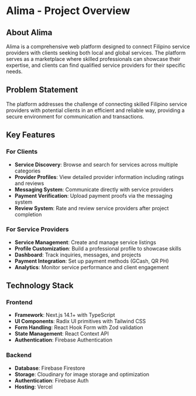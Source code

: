 # Alima - Project Overview

## About Alima

Alima is a comprehensive web platform designed to connect Filipino service providers with clients seeking both local and global services. The platform serves as a marketplace where skilled professionals can showcase their expertise, and clients can find qualified service providers for their specific needs.

## Problem Statement

The platform addresses the challenge of connecting skilled Filipino service providers with potential clients in an efficient and reliable way, providing a secure environment for communication and transactions.

## Key Features

### For Clients
- **Service Discovery**: Browse and search for services across multiple categories
- **Provider Profiles**: View detailed provider information including ratings and reviews
- **Messaging System**: Communicate directly with service providers
- **Payment Verification**: Upload payment proofs via the messaging system
- **Review System**: Rate and review service providers after project completion

### For Service Providers
- **Service Management**: Create and manage service listings
- **Profile Customization**: Build a professional profile to showcase skills
- **Dashboard**: Track inquiries, messages, and projects
- **Payment Integration**: Set up payment methods (GCash, QR PH)
- **Analytics**: Monitor service performance and client engagement

## Technology Stack

### Frontend
- **Framework**: Next.js 14.1+ with TypeScript
- **UI Components**: Radix UI primitives with Tailwind CSS
- **Form Handling**: React Hook Form with Zod validation
- **State Management**: React Context API
- **Authentication**: Firebase Authentication

### Backend
- **Database**: Firebase Firestore
- **Storage**: Cloudinary for image storage and optimization
- **Authentication**: Firebase Auth
- **Hosting**: Vercel 
